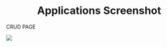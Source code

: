<h1 align="center">Applications Screenshot</h1>



<p> CRUD PAGE </p>
<img src="https://i.imgur.com/OywPzBo.png" >
<br>
